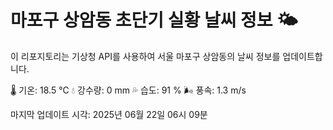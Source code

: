 
# 마포구 상암동 초단기 실황 날씨 정보 🌤️

이 리포지토리는 기상청 API를 사용하여 서울 마포구 상암동의 날씨 정보를 업데이트합니다. 

🌡️ 기온: 18.5 ℃
💧 강수량: 0 mm
💦 습도: 91 %
🌬️ 풍속: 1.3 m/s

마지막 업데이트 시각: 2025년 06월 22일 06시 09분    
